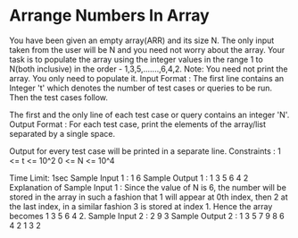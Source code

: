 # Arrange Numbers In Array

You have been given an empty array(ARR) and its size N. The only input taken from the user will be N and you need not worry about the array.
Your task is to populate the array using the integer values in the range 1 to N(both inclusive) in the order - 1,3,5,.......,6,4,2.
Note:
You need not print the array. You only need to populate it.
Input Format :
The first line contains an Integer 't' which denotes the number of test cases or queries to be run. Then the test cases follow.

The first and the only line of each test case or query contains an integer 'N'.
Output Format :
For each test case, print the elements of the array/list separated by a single space.

Output for every test case will be printed in a separate line.
Constraints :
1 <= t <= 10^2
0 <= N <= 10^4

Time Limit: 1sec
Sample Input 1 :
1
6
Sample Output 1 :
1 3 5 6 4 2
Explanation of Sample Input 1 :
Since the value of N is 6, the number will be stored in the array in such a fashion that 1 will appear at 0th index, then 2 at the last index, in a similar fashion 3 is stored at index 1. Hence the array becomes 1 3 5 6 4 2.
Sample Input 2 :
2
9
3
Sample Output 2 :
1 3 5 7 9 8 6 4 2
1 3 2